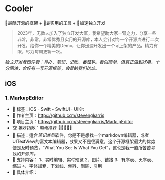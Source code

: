 # Cooler
🚀最酷开源的框架 + 🚀最实用的工具 + 🚀加速独立开发

> 2023年，无数人加入了独立开发大军，我希望助大家一臂之力，分享一些非常，非常，非常优秀且实用的开源库，本人会针对每一个开源库进行二次开发，给你一个精美的Demo，让你迅速开发出一个可上架的产品，精力有限，尽力每周更新一次。

*独立开发者四件套：待办、笔记、记账、番茄钟。看似简单，但真正做到好用，十分困难，恰好有一写开源框架，会帮助我们达成。*

## iOS
### 1. MarkupEditor
- 🚀 标签：iOS - Swift - SwiftUI - UIKit
- 🐻 作者主页：https://github.com/stevengharris
- 🐝 项目主页：https://github.com/stevengharris/MarkupEditor
- 🏆 推荐指数：超级推荐 🥇🥇🥇🥇🥇
- 🤖 描述：适合*笔记类型*软件，你是不是想找一个markdown编辑器，或者UITextView的富文本编辑器，效果又不是很满意，这个开源框架最大的优势便是及时预览，“What You See Is What You Get”，这也是我一直所苦苦寻找的开源库。
- 🥳 支持内容：
	1、实时编辑、实时预览
	2、图片、链接
	3、有序表、无序表、缩进
	4、字体加粗、下划线、倾斜、删除、引用
- 🔗 具体介绍：
